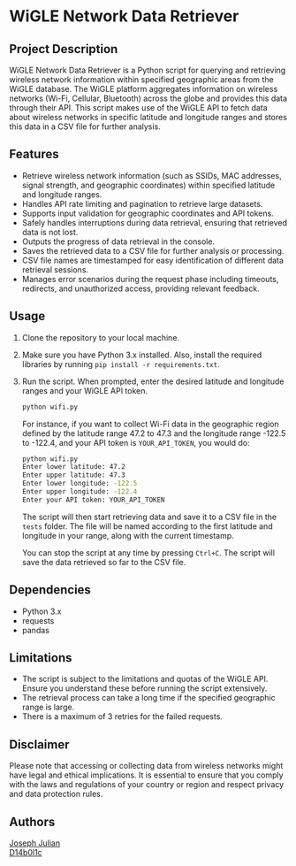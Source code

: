 # WiGLE Network Data Retriever

## Project Description

WiGLE Network Data Retriever is a Python script for querying and retrieving wireless network information within specified geographic areas from the WiGLE database. The WiGLE platform aggregates information on wireless networks (Wi-Fi, Cellular, Bluetooth) across the globe and provides this data through their API. This script makes use of the WiGLE API to fetch data about wireless networks in specific latitude and longitude ranges and stores this data in a CSV file for further analysis.

## Features

- Retrieve wireless network information (such as SSIDs, MAC addresses, signal strength, and geographic coordinates) within specified latitude and longitude ranges.
- Handles API rate limiting and pagination to retrieve large datasets.
- Supports input validation for geographic coordinates and API tokens.
- Safely handles interruptions during data retrieval, ensuring that retrieved data is not lost.
- Outputs the progress of data retrieval in the console.
- Saves the retrieved data to a CSV file for further analysis or processing.
- CSV file names are timestamped for easy identification of different data retrieval sessions.
- Manages error scenarios during the request phase including timeouts, redirects, and unauthorized access, providing relevant feedback.

## Usage

1. Clone the repository to your local machine.
2. Make sure you have Python 3.x installed. Also, install the required libraries by running `pip install -r requirements.txt`.
3. Run the script. When prompted, enter the desired latitude and longitude ranges and your WiGLE API token.

   ```sh
   python wifi.py
   ```

   For instance, if you want to collect Wi-Fi data in the geographic region defined by the latitude range 47.2 to 47.3 and the longitude range -122.5 to -122.4, and your API token is `YOUR_API_TOKEN`, you would do:

   ```sh
   python wifi.py
   Enter lower latitude: 47.2
   Enter upper latitude: 47.3
   Enter lower longitude: -122.5
   Enter upper longitude: -122.4
   Enter your API token: YOUR_API_TOKEN
   ```

   The script will then start retrieving data and save it to a CSV file in the `tests` folder. The file will be named according to the first latitude and longitude in your range, along with the current timestamp.

   You can stop the script at any time by pressing `Ctrl+C`. The script will save the data retrieved so far to the CSV file.

## Dependencies

- Python 3.x
- requests
- pandas

## Limitations

- The script is subject to the limitations and quotas of the WiGLE API. Ensure you understand these before running the script extensively.
- The retrieval process can take a long time if the specified geographic range is large.
- There is a maximum of 3 retries for the failed requests.

## Disclaimer

Please note that accessing or collecting data from wireless networks might have legal and ethical implications. It is essential to ensure that you comply with the laws and regulations of your country or region and respect privacy and data protection rules.

## Authors

[Joseph Julian](https://github.com/jbjulia)  
[D14b0l1c](https://github.com/D14b0l1c)